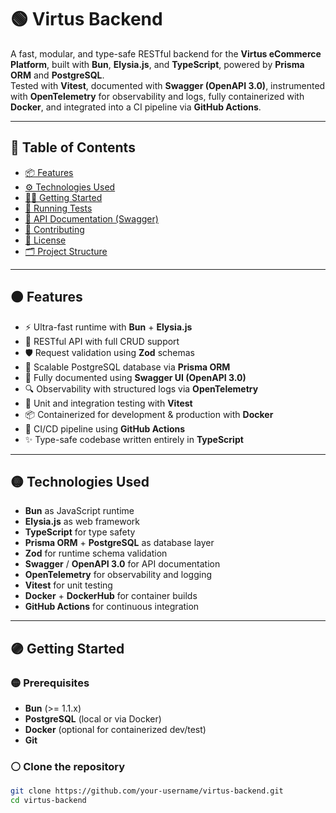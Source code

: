 # 🟢 Virtus Backend

A fast, modular, and type-safe RESTful backend for the **Virtus eCommerce Platform**, built with **Bun**, **Elysia.js**, and **TypeScript**, powered by **Prisma ORM** and **PostgreSQL**.  
Tested with **Vitest**, documented with **Swagger (OpenAPI 3.0)**, instrumented with **OpenTelemetry** for observability and logs, fully containerized with **Docker**, and integrated into a CI pipeline via **GitHub Actions**.

---

## 🔵 Table of Contents

- [📦 Features](#-features)
- [⚙️ Technologies Used](#️-technologies-used)
- [🧑‍💼 Getting Started](#-getting-started)
- [🧪 Running Tests](#-running-tests)
- [📘 API Documentation (Swagger)](#-api-documentation-swagger)
- [🤝 Contributing](#-contributing)
- [📄 License](#-license)
- [🗂️ Project Structure](#️-project-structure)

---

## 🟠 Features

- ⚡️ Ultra-fast runtime with **Bun** + **Elysia.js**
- 🔄 RESTful API with full CRUD support
- 🛡️ Request validation using **Zod** schemas
- 🧠 Scalable PostgreSQL database via **Prisma ORM**
- 📄 Fully documented using **Swagger UI (OpenAPI 3.0)**
- 🔍 Observability with structured logs via **OpenTelemetry**
- 🧪 Unit and integration testing with **Vitest**
- 📦 Containerized for development & production with **Docker**
- 🚀 CI/CD pipeline using **GitHub Actions**
- ✨ Type-safe codebase written entirely in **TypeScript**

---

## 🟡 Technologies Used

- **Bun** as JavaScript runtime
- **Elysia.js** as web framework
- **TypeScript** for type safety
- **Prisma ORM** + **PostgreSQL** as database layer
- **Zod** for runtime schema validation
- **Swagger** / **OpenAPI 3.0** for API documentation
- **OpenTelemetry** for observability and logging
- **Vitest** for unit testing
- **Docker** + **DockerHub** for container builds
- **GitHub Actions** for continuous integration

---

## 🟣 Getting Started

### 🟡 Prerequisites

- **Bun** (>= 1.1.x)
- **PostgreSQL** (local or via Docker)
- **Docker** (optional for containerized dev/test)
- **Git**

### ⚪ Clone the repository

```bash
git clone https://github.com/your-username/virtus-backend.git
cd virtus-backend
```
